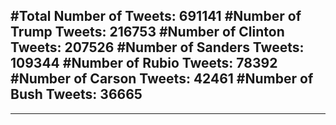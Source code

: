 #Total Number of Tweets: 691141 
#Number of Trump Tweets: 216753
#Number of Clinton Tweets: 207526
#Number of Sanders Tweets: 109344
#Number of Rubio Tweets: 78392
#Number of Carson Tweets: 42461
#Number of Bush Tweets: 36665
---
---
